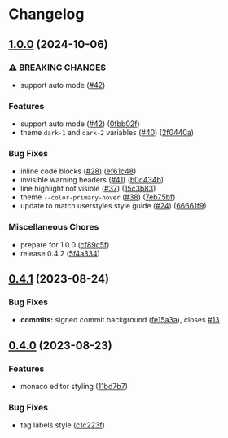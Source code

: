 # Changelog

## [1.0.0](https://github.com/catppuccin/gitea/compare/v0.4.1...v1.0.0) (2024-10-06)


### ⚠ BREAKING CHANGES

* support auto mode ([#42](https://github.com/catppuccin/gitea/issues/42))

### Features

* support auto mode ([#42](https://github.com/catppuccin/gitea/issues/42)) ([0fbb02f](https://github.com/catppuccin/gitea/commit/0fbb02f598fd826b496ec1bab91b4d2a48631d75))
* theme `dark-1` and `dark-2` variables ([#40](https://github.com/catppuccin/gitea/issues/40)) ([2f0440a](https://github.com/catppuccin/gitea/commit/2f0440a03d4a7fcd21c66e284658d3c0c2c99bc1))


### Bug Fixes

* inline code blocks ([#28](https://github.com/catppuccin/gitea/issues/28)) ([ef61c48](https://github.com/catppuccin/gitea/commit/ef61c48e3cf092b70e41124c60f669318dbbb3cf))
* invisible warning headers ([#41](https://github.com/catppuccin/gitea/issues/41)) ([b0c434b](https://github.com/catppuccin/gitea/commit/b0c434bc0b27aa3fb8bee3f8146b10455eab12ae))
* line highlight not visible ([#37](https://github.com/catppuccin/gitea/issues/37)) ([15c3b83](https://github.com/catppuccin/gitea/commit/15c3b8347d3331ead1fe9078aba4974e309a293c))
* theme `--color-primary-hover` ([#38](https://github.com/catppuccin/gitea/issues/38)) ([7eb75bf](https://github.com/catppuccin/gitea/commit/7eb75bf808608fd38f006ac2ecd1a1637dec0e15))
* update to match userstyles style guide ([#24](https://github.com/catppuccin/gitea/issues/24)) ([66661f9](https://github.com/catppuccin/gitea/commit/66661f9eb5a9cb59d72564921441a70849444874))


### Miscellaneous Chores

* prepare for 1.0.0 ([cf89c5f](https://github.com/catppuccin/gitea/commit/cf89c5f87f11458ec971cf197838c2518a140221))
* release 0.4.2 ([5f4a334](https://github.com/catppuccin/gitea/commit/5f4a334a094a65f68165de479ac486b3ce520ae3))

## [0.4.1](https://github.com/catppuccin/gitea/compare/v0.4.0...v0.4.1) (2023-08-24)


### Bug Fixes

* **commits:** signed commit background ([fe15a3a](https://github.com/catppuccin/gitea/commit/fe15a3ac012e0bcbfd57bcdb3e83382164c7e9f3)), closes [#13](https://github.com/catppuccin/gitea/issues/13)

## [0.4.0](https://github.com/catppuccin/gitea/compare/v0.3.1...v0.4.0) (2023-08-23)


### Features

* monaco editor styling ([11bd7b7](https://github.com/catppuccin/gitea/commit/11bd7b77ece1d761828ffeb87a053e78acc050a2))


### Bug Fixes

* tag labels style ([c1c223f](https://github.com/catppuccin/gitea/commit/c1c223fe50c7286bc023d2798761293f25cfc080))
